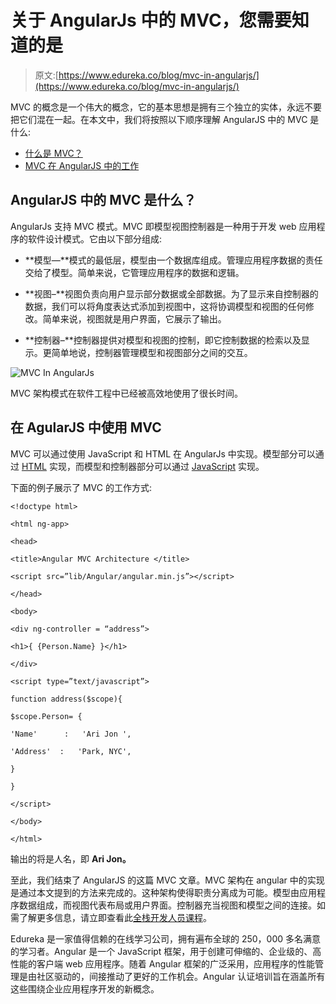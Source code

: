 # 关于 AngularJs 中的 MVC，您需要知道的是

> 原文:[https://www.edureka.co/blog/mvc-in-angularjs/](https://www.edureka.co/blog/mvc-in-angularjs/)

MVC 的概念是一个伟大的概念，它的基本思想是拥有三个独立的实体，永远不要把它们混在一起。在本文中，我们将按照以下顺序理解 AngularJS 中的 MVC 是什么:

*   [什么是 MVC？](#what)
*   [MVC 在 AngularJS 中的工作](#working)

## **AngularJS 中的 MVC 是什么？**

AngularJs 支持 MVC 模式。MVC 即模型视图控制器是一种用于开发 web 应用程序的软件设计模式。它由以下部分组成:

*   **模型—**模式的最低层，模型由一个数据库组成。管理应用程序数据的责任交给了模型。简单来说，它管理应用程序的数据和逻辑。

*   **视图–**视图负责向用户显示部分数据或全部数据。为了显示来自控制器的数据，我们可以将角度表达式添加到视图中，这将协调模型和视图的任何修改。简单来说，视图就是用户界面，它展示了输出。

*   **控制器–**控制器提供对模型和视图的控制，即它控制数据的检索以及显示。更简单地说，控制器管理模型和视图部分之间的交互。

![MVC In AngularJs](../Images/9c4e64f5e47e960c7de43ebb65c28a41.png)

MVC 架构模式在软件工程中已经被高效地使用了很长时间。

## **在 AgularJS 中使用 MVC**

MVC 可以通过使用 JavaScript 和 HTML 在 AngularJs 中实现。模型部分可以通过 [HTML](https://www.edureka.co/blog/what-is-html/) 实现，而模型和控制器部分可以通过 [JavaScript](https://www.edureka.co/blog/javascript-tutorial/) 实现。

下面的例子展示了 MVC 的工作方式:

`<!doctype html>`

`<html ng-app>`

`<head>`

`<title>Angular MVC Architecture </title>`

`<script src=”lib/Angular/angular.min.js”></script>`

`</head>`

`<body>`

`<div ng-controller = “address”>`

`<h1>{ {Person.Name} }</h1>`

`</div>`

`<script type=”text/javascript”>`

`function address($scope){`

`$scope.Person= {`

`'Name'      :   'Ari Jon ',`

`'Address'  :   'Park, NYC',`

`}`

`}`

`</script>`

`</body>`

`</html>`

输出的将是人名，即 **Ari Jon。**

至此，我们结束了 AngularJS 的这篇 MVC 文章。MVC 架构在 angular 中的实现是通过本文提到的方法来完成的。这种架构使得职责分离成为可能。模型由应用程序数据组成，而视图代表布局或用户界面。控制器充当视图和模型之间的连接。如需了解更多信息，请立即查看此[全栈开发人员课程](https://www.edureka.co/masters-program/full-stack-developer-training)。

Edureka 是一家值得信赖的在线学习公司，拥有遍布全球的 250，000 多名满意的学习者。Angular 是一个 JavaScript 框架，用于创建可伸缩的、企业级的、高性能的客户端 web 应用程序。随着 Angular 框架的广泛采用，应用程序的性能管理是由社区驱动的，间接推动了更好的工作机会。Angular 认证培训旨在涵盖所有这些围绕企业应用程序开发的新概念。